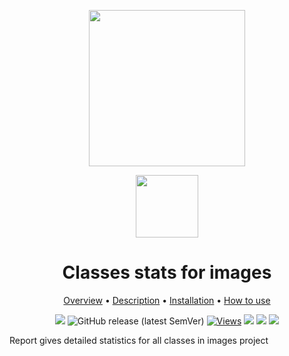 <div align="center" markdown> 

<img src="https://i.imgur.com/UdBujFN.png" width="250" /> <br>

<img src="https://i.imgur.com/vhrUP20.png" width="100"/> 

# Classes stats for images  

<p align="center">

  <a href="#overview">Overview</a> •
  <a href="#description">Description</a> •
  <a href="#installation">Installation</a> •
  <a href="#how-to-use">How to use</a>
</p>

[![](https://img.shields.io/badge/slack-chat-green.svg?logo=slack)](https://supervise.ly/slack) 
![GitHub release (latest SemVer)](https://img.shields.io/github/v/release/supervisely-ecosystem/classes-stats-for-images)
[![Views](https://dev.supervise.ly/public/api/v3/ecosystem.counters?repo=supervisely-ecosystem/roads-test&counter=views&label=custom)](https://supervise.ly)
![](https://dev.supervise.ly/public/api/v3/ecosystem.counters?repo=supervisely-ecosystem/classes-stats-for-images&counter=views)
![](https://dev.supervise.ly/public/api/v3/ecosystem.counters?repo=supervisely-ecosystem/classes-stats-for-images&counter=runs&label=used%20by%20teams)
![](https://dev.supervise.ly/public/api/v3/ecosystem.counters?repo=supervisely-ecosystem/classes-stats-for-images&counter=downloads&label=runs) 


</div>

Report gives detailed statistics for all classes in images project

